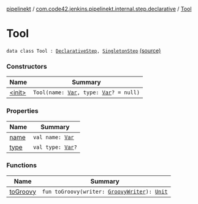 [pipelinekt](../../index.md) / [com.code42.jenkins.pipelinekt.internal.step.declarative](../index.md) / [Tool](./index.md)

# Tool

`data class Tool : `[`DeclarativeStep`](../../com.code42.jenkins.pipelinekt.core.step/-declarative-step.md)`, `[`SingletonStep`](../../com.code42.jenkins.pipelinekt.core.step/-singleton-step/index.md) [(source)](https://github.com/code42/pipelinekt/tree/master/internal/src/main/kotlin/com/code42/jenkins/pipelinekt/internal/step/declarative/Tool.kt#L8)

### Constructors

| Name | Summary |
|---|---|
| [&lt;init&gt;](-init-.md) | `Tool(name: `[`Var`](../../com.code42.jenkins.pipelinekt.core.vars/-var/index.md)`, type: `[`Var`](../../com.code42.jenkins.pipelinekt.core.vars/-var/index.md)`? = null)` |

### Properties

| Name | Summary |
|---|---|
| [name](name.md) | `val name: `[`Var`](../../com.code42.jenkins.pipelinekt.core.vars/-var/index.md) |
| [type](type.md) | `val type: `[`Var`](../../com.code42.jenkins.pipelinekt.core.vars/-var/index.md)`?` |

### Functions

| Name | Summary |
|---|---|
| [toGroovy](to-groovy.md) | `fun toGroovy(writer: `[`GroovyWriter`](../../com.code42.jenkins.pipelinekt.core.writer/-groovy-writer/index.md)`): `[`Unit`](https://kotlinlang.org/api/latest/jvm/stdlib/kotlin/-unit/index.html) |
